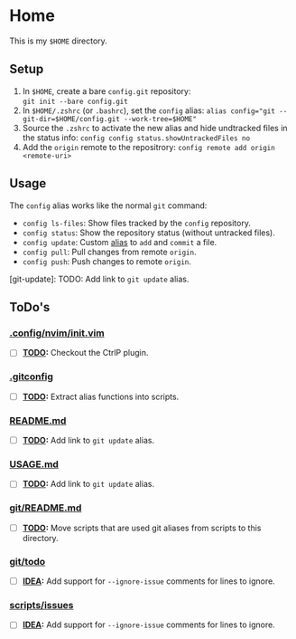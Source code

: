 # Home

This is my `$HOME` directory.

## Setup

1. In `$HOME`, create a bare `config.git` repository:  
   `git init --bare config.git`
2. In `$HOME/.zshrc` (or `.bashrc`), set the `config` alias:
   `alias config="git --git-dir=$HOME/config.git --work-tree=$HOME"`
3. Source the `.zshrc` to activate the new alias and hide undtracked files in the status info:
   `config config status.showUntrackedFiles no`
4. Add the `origin` remote to the repositrory:
   `config remote add origin <remote-uri>`

## Usage

The `config` alias works like the normal `git` command:

- `config ls-files`: Show files tracked by the `config` repository.
- `config status`: Show the repository status (without untracked files).
- `config update`: Custom [alias](git-update) to `add` and `commit` a file.
- `config pull`: Pull changes from remote `origin`.
- `config push`: Push changes to remote `origin`.

[git-update]: TODO: Add link to `git update` alias.

## ToDo's

### [.config/nvim/init.vim](.config/nvim/init.vim)

- [ ] **[TODO](.config/nvim/init.vim#L63):** Checkout the CtrlP plugin.

### [.gitconfig](.gitconfig)

- [ ] **[TODO](.gitconfig#L4):** Extract alias functions into scripts.

### [README.md](README.md)

- [ ] **[TODO](README.md#L26):** Add link to `git update` alias.

### [USAGE.md](USAGE.md)

- [ ] **[TODO](USAGE.md#L11):** Add link to `git update` alias.

### [git/README.md](git/README.md)

- [ ] **[TODO](git/README.md#L1):** Move scripts that are used git aliases from scripts to this directory.

### [git/todo](git/todo)

- [ ] **[IDEA](git/todo#L24):** Add support for `--ignore-issue` comments for lines to ignore.

### [scripts/issues](scripts/issues)

- [ ] **[IDEA](scripts/issues#L24):** Add support for `--ignore-issue` comments for lines to ignore.

